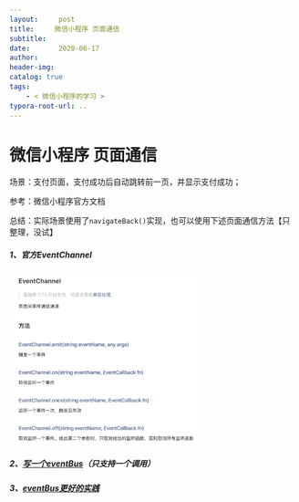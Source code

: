 ```yaml
---
layout:     post
title:     微信小程序 页面通信
subtitle:  
date:       2020-06-17
author:     
header-img: 
catalog: true
tags:
    - < 微信小程序的学习 >
typora-root-url: ..
---
```



# 微信小程序 页面通信

场景：支付页面，支付成功后自动跳转前一页，并显示支付成功；

参考：微信小程序官方文档

总结：实际场景使用了`navigateBack()`实现，也可以使用下述页面通信方法【只整理，没试】

##### 1、官方EventChannel

<img src="/img/assets_2019/image-20200617102031938.png" alt="image-20200617102031938" style="zoom:33%;" />

##### 2、[写一个eventBus](https://blog.csdn.net/julystroy/article/details/86572342)（只支持一个调用）

##### 3、[eventBus更好的实践](https://github.com/dannnney/weapp-event)

